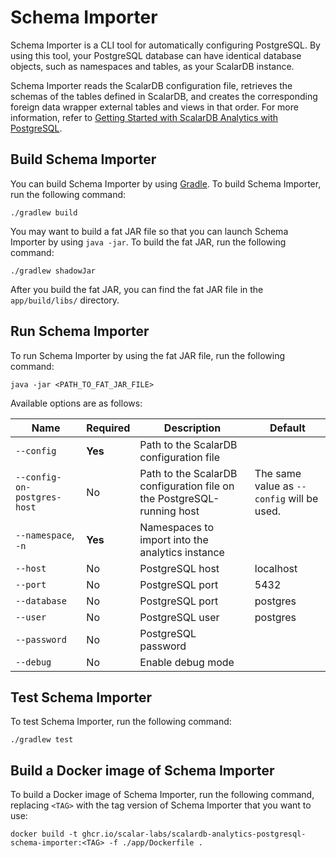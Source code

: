 # Schema Importer

Schema Importer is a CLI tool for automatically configuring PostgreSQL. By using this tool, your PostgreSQL database can have identical database objects, such as namespaces and tables, as your ScalarDB instance.

Schema Importer reads the ScalarDB configuration file, retrieves the schemas of the tables defined in ScalarDB, and creates the corresponding foreign data wrapper external tables and views in that order. For more information, refer to [Getting Started with ScalarDB Analytics with PostgreSQL](../docs/getting-started.md).

## Build Schema Importer

You can build Schema Importer by using [Gradle](https://scalardb.scalar-labs.com/docs/latest/scalardb-analytics-postgresql/getting-started/). To build Schema Importer, run the following command:

```console
./gradlew build
```

You may want to build a fat JAR file so that you can launch Schema Importer by using `java -jar`. To build the fat JAR, run the following command:

   ```console
   ./gradlew shadowJar
   ```

After you build the fat JAR, you can find the fat JAR file in the `app/build/libs/` directory.

## Run Schema Importer

To run Schema Importer by using the fat JAR file, run the following command:

```console
java -jar <PATH_TO_FAT_JAR_FILE>
```
Available options are as follows: 

| Name                        | Required | Description                                                            | Default                                    |
| --------------------------- | -------- | ---------------------------------------------------------------------- | ------------------------------------------ |
| `--config`                  | **Yes**  | Path to the ScalarDB configuration file                                |                                            |
| `--config-on-postgres-host` | No       | Path to the ScalarDB configuration file on the PostgreSQL-running host | The same value as `--config` will be used. |
| `--namespace`, `-n`         | **Yes**  | Namespaces to import into the analytics instance                       |                                            |
| `--host`                    | No       | PostgreSQL host                                                        | localhost                                  |
| `--port`                    | No       | PostgreSQL port                                                        | 5432                                       |
| `--database`                | No       | PostgreSQL port                                                        | postgres                                   |
| `--user`                    | No       | PostgreSQL user                                                        | postgres                                   |
| `--password`                | No       | PostgreSQL password                                                    |                                            |
| `--debug`                   | No       | Enable debug mode                                                      |                                            |


## Test Schema Importer

To test Schema Importer, run the following command:

```console
./gradlew test
```

## Build a Docker image of Schema Importer


To build a Docker image of Schema Importer, run the following command, replacing `<TAG>` with the tag version of Schema Importer that you want to use:

```console
docker build -t ghcr.io/scalar-labs/scalardb-analytics-postgresql-schema-importer:<TAG> -f ./app/Dockerfile .
```
